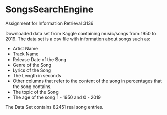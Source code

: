 # SongsSearchEngine
Assignment for Information Retrieval 3136


Downloaded data set from Kaggle containing music/songs from 1950 to 2019.
The data set is a csv file with information about songs such as: 
- Artist Name
- Track Name
- Release Date of the Song
- Genre of the Song
- Lyrics of the Song
- The Length in seconds
- Other columns that refer to the content of the song in percentages that the song contains.
- The topic of the Song
- The age of the song 1 - 1950 and 0 - 2019

The Data Set contains 82451 real song entries. 